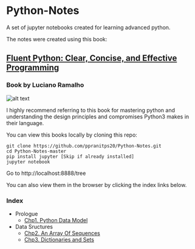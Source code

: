 # Python-Notes

A set of jupyter notebooks created for learning advanced python.

The notes were created using this book:

## [Fluent Python: Clear, Concise, and Effective Programming](http://shop.oreilly.com/product/0636920032519.do)
### Book by Luciano Ramalho

![alt text](https://covers.oreillystatic.com/images/0636920032519/lrg.jpg)

I highly recommend referring to this book for mastering python and understanding the design principles and compromises Python3 makes in their language. 

You can view this books locally by cloning this repo:
```
git clone https://github.com/ppranitps20/Python-Notes.git
cd Python-Notes-master
pip install jupyter [Skip if already installed]
jupyter notebook
```
Go to http://localhost:8888/tree

You can also view them in the browser by clicking the index links below.

### Index


* Prologue
  * [Chp1. Python Data Model](https://nbviewer.jupyter.org/github/ppranitps20/Python-Notes/blob/master/Chp1%20-%20Python%20Data%20Model.ipynb)
* Data Sructures
  * [Chp2. An Array Of Sequences](https://nbviewer.jupyter.org/github/ppranitps20/Python-Notes/blob/master/Chp2%20-%20An%20Array%20Of%20Sequences.ipynb)
  * [Chp3. Dictionaries and Sets](https://nbviewer.jupyter.org/github/ppranitps20/Python-Notes/blob/master/Chp3%20-%20Dictionaries%20and%20Sets.ipynb)
